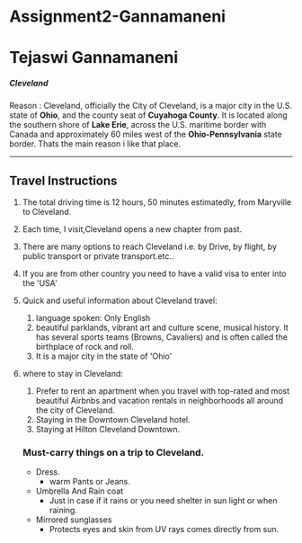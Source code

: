 # Assignment2-Gannamaneni
# Tejaswi Gannamaneni 
##### Cleveland

Reason : Cleveland, officially the City of Cleveland, is a major city in the U.S. state of **Ohio**, and the county seat of **Cuyahoga County**. It is located along the southern shore of **Lake Erie**, across the U.S. maritime border with Canada and approximately 60 miles west of the **Ohio-Pennsylvania** state border. Thats the main reason i like that place.

---
## Travel Instructions

1. The total driving time is 12 hours, 50 minutes estimatedly, from Maryville to Cleveland.
2. Each time, I visit,Cleveland opens a new chapter from past.
3. There are many options to reach Cleveland i.e. by Drive, by flight, by public transport or private transport.etc..
4. If you are from other country you need to have a valid visa to enter into the 'USA'
5. Quick and useful information about Cleveland travel:
    1. language spoken: Only English
    2. beautiful parklands, vibrant art and culture scene, musical history. It has several sports teams (Browns, Cavaliers) and is often called the birthplace of rock and roll.
    3. It is a major city in the state of 'Ohio'
6. where to stay in Cleveland:
    1. Prefer to rent an apartment when you travel with top-rated and most beautiful Airbnbs and vacation rentals in neighborhoods all around the city of Cleveland.
    2. Staying in the Downtown Cleveland hotel.
    3. Staying at Hilton Cleveland Downtown.

    ### Must-carry things on a trip to Cleveland.

    * Dress.
        * warm Pants or Jeans.
    * Umbrella And Rain coat
        * Just in case if it rains or you need shelter in sun light or when raining.
    * Mirrored sunglasses
        * Protects eyes and skin from UV rays comes directly from sun.